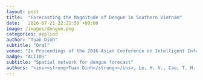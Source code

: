 ```yaml
---
layout: post
title:  "Forecasting the Magnitude of Dengue in Southern Vietnam"
date:   2016-07-21 22:21:59 +00:00
image: /images/dengue.png
categories: applied
author: "Tuan Dinh"
subtitle: "Oral"
venue: "In Proceedings of the 2016 Asian Conference on Intelligent Information and Database Systems (Oral Presentation)"
badge: "ACIIDS"
subtitle: "Spatial network for dengue forecast"
authors: "<ins><strong>Tuan Dinh</strong></ins>, Le, H. V., Cao, T. H., Diep, H. T., Luong, Q. C."
---
```

